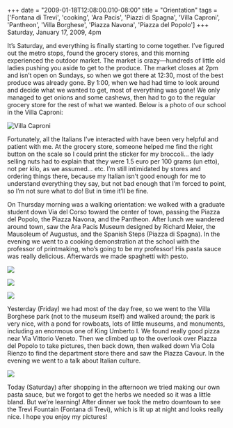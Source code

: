 +++
date = "2009-01-18T12:08:00.010-08:00"
title = "Orientation"
tags = ['Fontana di Trevi', 'cooking', 'Ara Pacis', 'Piazzi di Spagna', 'Villa Caproni', 'Pantheon', 'Villa Borghese', 'Piazza Navona', 'Piazza del Popolo']
+++
Saturday, January 17, 2009, 4pm

It’s Saturday, and everything is finally starting to come together. I’ve figured out the metro stops, found the grocery stores, and this morning experienced the outdoor market. The market is crazy—hundreds of little old ladies pushing you aside to get to the produce. The market closes at 2pm and isn’t open on Sundays, so when we got there at 12:30, most of the best produce was already gone. By 1:00, when we had had time to look around and decide what we wanted to get, most of everything was gone! We only managed to get onions and some cashews, then had to go to the regular grocery store for the rest of what we wanted. Below is a photo of our school in the Villa Caproni:

![Villa Caproni](http://4.bp.blogspot.com/_BPRHjFkCSTM/SXOQVXcpScI/AAAAAAAAFGI/k1WvpbUDOsg/s1600/IMG_0123.JPG)

Fortunately, all the Italians I’ve interacted with have been very helpful and patient with me. At the grocery store, someone helped me find the right button on the scale so I could print the sticker for my broccoli… the lady selling nuts had to explain that they were 1.5 euro per 100 grams (un etto), not per kilo, as we assumed… etc. I’m still intimidated by stores and ordering things there, because my Italian isn’t good enough for me to understand everything they say, but not bad enough that I’m forced to point, so I’m not sure what to do! But in time it’ll be fine.

On Thursday morning was a walking orientation: we walked with a graduate student down Via del Corso toward the center of town, passing the Piazza del Popolo, the Piazza Navona, and the Pantheon. After lunch we wandered around town, saw the Ara Pacis Museum designed by Richard Meier, the Mausoleum of Augustus, and the Spanish Steps (Piazza di Spagna). In the evening we went to a cooking demonstration at the school with the professor of printmaking, who’s going to be my professor! His pasta sauce was really delicious. Afterwards we made spaghetti with pesto.

<!-- TODO(jlebar): Missing one picture, can't find the big version,
http://notbuiltinaday.blogspot.com/2009/01/orientation.html -->

![](http://2.bp.blogspot.com/_BPRHjFkCSTM/SXOTBaUL_II/AAAAAAAAFG4/iazjb8UM2vQ/s1600/IMG_0070.JPG)

![](http://4.bp.blogspot.com/_BPRHjFkCSTM/SXOQ_YjBUUI/AAAAAAAAFGY/KilI6CToZ9I/s1600/IMG_0086.JPG)

![](http://1.bp.blogspot.com/_BPRHjFkCSTM/SXOQ_qNteCI/AAAAAAAAFGg/g0uN-ooyiDM/s1600/IMG_0099.JPG)

Yesterday (Friday) we had most of the day free, so we went to the Villa Borghese park (not to the museum itself) and walked around; the park is very nice, with a pond for rowboats, lots of little museums, and monuments, including an enormous one of King Umberto I. We found really good pizza near Via Vittorio Veneto. Then we climbed up to the overlook over Piazza del Popolo to take pictures, then back down, then walked down Via Cola Rienzo to find the department store there and saw the Piazza Cavour. In the evening we went to a talk about Italian culture.

![](http://4.bp.blogspot.com/_BPRHjFkCSTM/SXORcYLhpnI/AAAAAAAAFGw/vhZuwwbF22s/s1600/IMG_0139.JPG)

Today (Saturday) after shopping in the afternoon we tried making our own pasta sauce, but we forgot to get the herbs we needed so it was a little bland. But we’re learning! After dinner we took the metro downtown to see the Trevi Fountain (Fontana di Trevi), which is lit up at night and looks really nice. I hope you enjoy my pictures!
